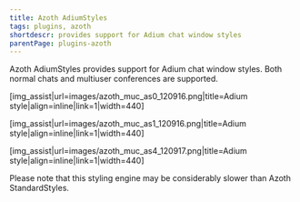 ```yaml
---
title: Azoth AdiumStyles
tags: plugins, azoth
shortdescr: provides support for Adium chat window styles
parentPage: plugins-azoth
---
```


Azoth AdiumStyles provides support for Adium chat window styles. Both
normal chats and multiuser conferences are supported.

\[img\_assist|url=images/azoth\_muc\_as0\_120916.png|title=Adium style|align=inline|link=1|width=440\]

\[img\_assist|url=images/azoth\_muc\_as1\_120916.png|title=Adium style|align=inline|link=1|width=440\]

\[img\_assist|url=images/azoth\_muc\_as4\_120917.png|title=Adium style|align=inline|link=1|width=440\]

Please note that this styling engine may be considerably slower than
Azoth StandardStyles.
